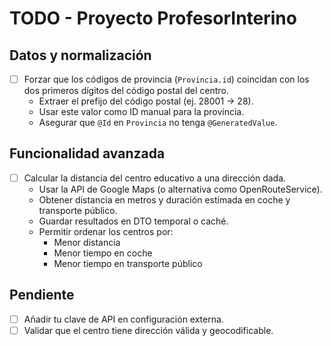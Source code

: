 # TODO - Proyecto ProfesorInterino

## Datos y normalización
- [ ] Forzar que los códigos de provincia (`Provincia.id`) coincidan con los dos primeros dígitos del código postal del centro.
  - Extraer el prefijo del código postal (ej. 28001 → 28).
  - Usar este valor como ID manual para la provincia.
  - Asegurar que `@Id` en `Provincia` no tenga `@GeneratedValue`.

## Funcionalidad avanzada
- [ ] Calcular la distancia del centro educativo a una dirección dada.
  - Usar la API de Google Maps (o alternativa como OpenRouteService).
  - Obtener distancia en metros y duración estimada en coche y transporte público.
  - Guardar resultados en DTO temporal o caché.
  - Permitir ordenar los centros por:
    - Menor distancia
    - Menor tiempo en coche
    - Menor tiempo en transporte público

## Pendiente
- [ ] Añadir tu clave de API en configuración externa.
- [ ] Validar que el centro tiene dirección válida y geocodificable.
